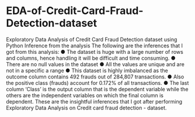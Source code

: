 # EDA-of-Credit-Card-Fraud-Detection-dataset
Exploratory Data Analysis of Credit Card Fraud Detection dataset using Python
Inference from the analysis
The following are the inferences that I got from this analysis:
  ● The dataset is huge with a large number of rows and columns, hence handling it will be difficult and time consuming.
  ● There are no null values in the dataset
  ● All the values are unique and are not in a specific a range
  ● This dataset is highly imbalanced as the outcome column contains 492 frauds out of 284,807 transactions.
  ● Also the positive class (frauds) account for 0.172% of all transactions.
  ● The last column ‘Class’ is the output column that is the dependent variable while the others are the independent variables on which the final column is   
    dependent. These are the insightful inferences that I got after performing Exploratory Data Analysis on Credit card fraud detection - dataset.
